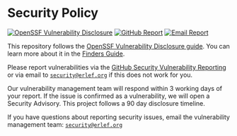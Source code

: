 # Security Policy

[![OpenSSF Vulnerability Disclosure](https://img.shields.io/badge/OpenSSF-Vulnerability_Disclosure-green)](https://github.com/ossf/oss-vulnerability-guide/blob/main/finder-guide.md)
[![GitHub Report](https://img.shields.io/badge/GitHub-Security_Advisories-blue)](https://github.com/erlef/oidcc/security/advisories/new)
[![Email Report](https://img.shields.io/badge/Email-security%40erlef.org-blue)](mailto:security@erlef.org)

This repository follows the
[OpenSSF Vulnerability Disclosure guide](https://github.com/ossf/oss-vulnerability-guide/tree/main).
You can learn more about it in the
[Finders Guide](https://github.com/ossf/oss-vulnerability-guide/blob/main/finder-guide.md).

Please report vulnerabilities via the
[GitHub Security Vulnerability Reporting](https://github.com/erlef/oidcc/security/advisories/new)
or via email to [`security@erlef.org`](mailto:security@erlef.org) if this does
not work for you.

Our vulnerability management team will respond within 3 working days of your
report. If the issue is confirmed as a vulnerability, we will open a Security
Advisory. This project follows a 90 day disclosure timeline.

If you have questions about reporting security issues, email the vulnerability
management team: [`security@erlef.org`](mailto:security@erlef.org)
